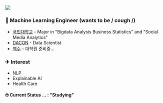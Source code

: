 <a href="https://hits.seeyoufarm.com"><img src="https://hits.seeyoufarm.com/api/count/incr/badge.svg?url=https%3A%2F%2Fgithub.com%2FJayHong99&count_bg=%2379C83D&title_bg=%23555555&icon=&icon_color=%23E7E7E7&title=hits&edge_flat=false"/></a>

### 🧐 Machine Learning Engineer (wants to be / cough /)
- [국민대학교](www.kookmin.ac.kr) - Major in "Bigdata Analysis Business Statistics" and "Social Media Analytics"
- [DACON](www.dacon.io) - Data Scientist 
- [백수](www.github.com/JayHong99) - 대학원 준비중... 

### ✈ Interest
- NLP
- Explainable AI
- Health Care



#### 🙄 Current Status ... : "Studying"
